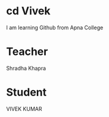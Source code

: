# cd Vivek
I am learning Github from  Apna College

# Teacher 
Shradha Khapra

# Student 
VIVEK KUMAR
